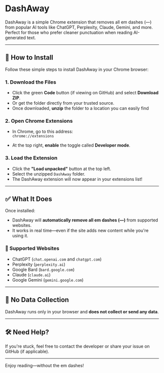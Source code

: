 # DashAway

DashAway is a simple Chrome extension that removes all em dashes (—) from popular AI tools like ChatGPT, Perplexity, Claude, Gemini, and more.  
Perfect for those who prefer cleaner punctuation when reading AI-generated text.

---

## 🚀 How to Install 

Follow these simple steps to install DashAway in your Chrome browser:

### 1. Download the Files
- Click the green **Code** button (if viewing on GitHub) and select **Download ZIP**.
- Or get the folder directly from your trusted source.
- Once downloaded, **unzip** the folder to a location you can easily find 

### 2. Open Chrome Extensions
- In Chrome, go to this address:  
  `chrome://extensions`

- At the top right, **enable** the toggle called **Developer mode**.

### 3. Load the Extension
- Click the **"Load unpacked"** button at the top left.
- Select the unzipped `DashAway` folder.
- The DashAway extension will now appear in your extensions list!

---

## ✅ What It Does

Once installed:
- DashAway will **automatically remove all em dashes (—)** from supported websites.
- It works in real time—even if the site adds new content while you're using it.

### 🧠 Supported Websites
- ChatGPT (`chat.openai.com` and `chatgpt.com`)
- Perplexity (`perplexity.ai`)
- Google Bard (`bard.google.com`)
- Claude (`claude.ai`)
- Google Gemini (`gemini.google.com`)

---

## 📌 No Data Collection
DashAway runs only in your browser and **does not collect or send any data**.

---

## 🛠 Need Help?
If you're stuck, feel free to contact the developer or share your issue on GitHub (if applicable).

---

Enjoy reading—without the em dashes!
